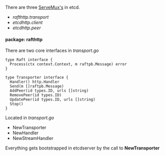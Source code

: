 
There are three
[ServeMux's](http://golang.org/pkg/net/http/#ServeMux) in etcd.

* *rafthttp.transport*
* *etcdhttp.client*
* *etcdhttp.peer*

#### package: rafthttp

There are two core interfaces in *transport.go*

```
type Raft interface {
  Process(ctx context.Context, m raftpb.Message) error
}

type Transporter interface {
  Handler() http.Handler
  Send(m []raftpb.Message)
  AddPeer(id types.ID, urls []string)
  RemovePeer(id types.ID)
  UpdatePeer(id types.ID, urls []string)
  Stop()
}

```

Located in *transport.go*

* NewTransporter
* NewHandler
* NewStreamHandler

Everything gets bootstrapped in etcdserver by the call to **NewTransporter**
